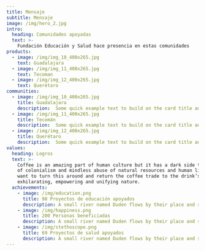 ```yaml
---
title: Mensaje
subtitle: Mensaje
image: /img/hero_2.jpg
intro:
  heading: Comunidades apoyadas
  text: >-
    Fundación Educación y Salud hace presencia en estas comunidades
products:
  - image: /img/img_10_400x265.jpg
    text: Guadalajara
  - image: /img/img_11_400x265.jpg
    text: Tecoman
  - image: /img/img_12_400x265.jpg
    text: Querétaro
communities:
  - image: /img/img_10_400x265.jpg
    title: Guadalajara
    description:  Some quick example text to build on the card title and make up the bulk of the card's content. 
  - image: /img/img_11_400x265.jpg
    title: Tecomán
    description:  Some quick example text to build on the card title and make up the bulk of the card's content. 
  - image: /img/img_12_400x265.jpg
    title: Querétaro
    description:  Some quick example text to build on the card title and make up the bulk of the card's content. 
values:
  heading: Logros
  text: >-
    Coffee is an amazing part of human culture but it has a dark side too – one
    of colonialism and mindless abuse of natural resources and human lives. We
    want to turn this around and return the coffee trade to the drink’s
    exhilarating, empowering and unifying nature.
  achievements:
    - image: /img/education.png
      title: 98 Proyectos de educación apoyados
      description: A small river named Duden flows by their place and supplies it with the necessary regelialia.
    - image: /img/happiness.png
      title: 200 Personas beneficiadas
      description: A small river named Duden flows by their place and supplies it with the necessary regelialia.
    - image: /img/stethoscope.png      
      title: 69 Proyectos de salud apoyados
      description: A small river named Duden flows by their place and supplies it with the necessary regelialia.
---
```


